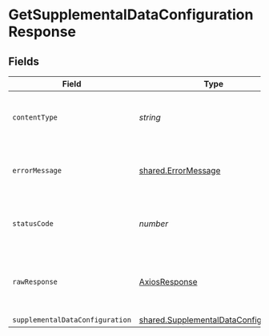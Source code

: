 # GetSupplementalDataConfigurationResponse


## Fields

| Field                                                                                               | Type                                                                                                | Required                                                                                            | Description                                                                                         |
| --------------------------------------------------------------------------------------------------- | --------------------------------------------------------------------------------------------------- | --------------------------------------------------------------------------------------------------- | --------------------------------------------------------------------------------------------------- |
| `contentType`                                                                                       | *string*                                                                                            | :heavy_check_mark:                                                                                  | HTTP response content type for this operation                                                       |
| `errorMessage`                                                                                      | [shared.ErrorMessage](../../../sdk/models/shared/errormessage.md)                                   | :heavy_minus_sign:                                                                                  | Your API request was not properly authorized.                                                       |
| `statusCode`                                                                                        | *number*                                                                                            | :heavy_check_mark:                                                                                  | HTTP response status code for this operation                                                        |
| `rawResponse`                                                                                       | [AxiosResponse](https://axios-http.com/docs/res_schema)                                             | :heavy_minus_sign:                                                                                  | Raw HTTP response; suitable for custom response parsing                                             |
| `supplementalDataConfiguration`                                                                     | [shared.SupplementalDataConfiguration](../../../sdk/models/shared/supplementaldataconfiguration.md) | :heavy_minus_sign:                                                                                  | OK                                                                                                  |